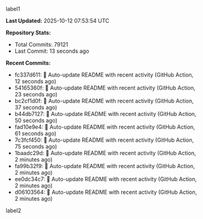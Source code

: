 
label1 
<!-- ACTIVITY_START -->
**Last Updated:** 2025-10-12 07:53:54 UTC

**Repository Stats:**
- Total Commits: 79121
- Last Commit: 13 seconds ago

**Recent Commits:**
- fc337d611: 🤖 Auto-update README with recent activity (GitHub Action, 12 seconds ago)
- 54165360f: 🤖 Auto-update README with recent activity (GitHub Action, 23 seconds ago)
- bc2cf1d0f: 🤖 Auto-update README with recent activity (GitHub Action, 37 seconds ago)
- b44db7127: 🤖 Auto-update README with recent activity (GitHub Action, 50 seconds ago)
- fad10e9e4: 🤖 Auto-update README with recent activity (GitHub Action, 61 seconds ago)
- 7c3fcf450: 🤖 Auto-update README with recent activity (GitHub Action, 75 seconds ago)
- 1baadc29d: 🤖 Auto-update README with recent activity (GitHub Action, 2 minutes ago)
- fa99b32f9: 🤖 Auto-update README with recent activity (GitHub Action, 2 minutes ago)
- ee0dc34c7: 🤖 Auto-update README with recent activity (GitHub Action, 2 minutes ago)
- d06103564: 🤖 Auto-update README with recent activity (GitHub Action, 2 minutes ago)
<!-- ACTIVITY_END -->

label2
